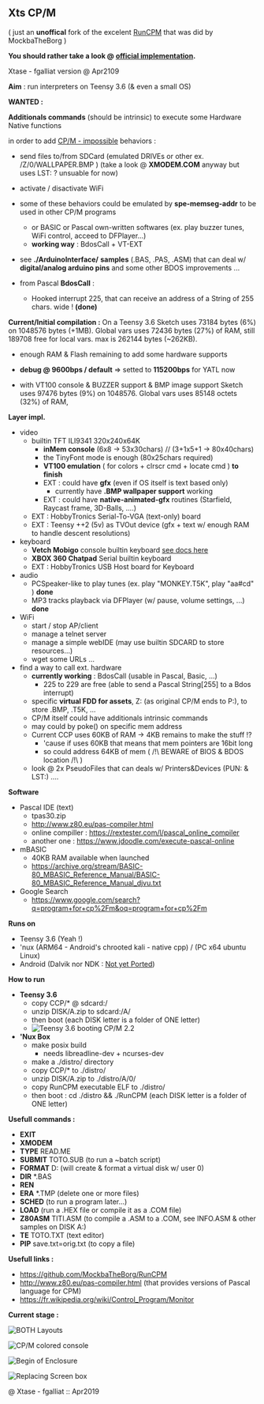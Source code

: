 ## Xts CP/M



( just an **unoffical** fork of the excelent [RunCPM](https://github.com/MockbaTheBorg/RunCPM) that was did by MockbaTheBorg )

**You should rather take a look @ [official implementation](https://github.com/MockbaTheBorg/RunCPM).** 



Xtase - fgalliat version @ Apr2109



**Aim** : run interpreters on Teensy 3.6 (& even a small OS)



**WANTED :**

  **Additionals commands** (should be intrinsic) to execute some Hardware Native functions

  in order to add <u>CP/M - impossible</u> behaviors : 

- send files to/from SDCard (emulated DRIVEs or other ex. /Z/0/WALLPAPER.BMP ) (take a look @ **XMODEM.COM** anyway but uses LST: ? unsuable for now)

- activate / disactivate WiFi

- some of these behaviors could be emulated by **spe-memseg-addr** to be used in other CP/M programs

  - or BASIC or Pascal own-written softwares (ex. play buzzer tunes, WiFi control, acceed to DFPlayer...)
  - **working way** : BdosCall + VT-EXT

- see **./ArduinoInterface/** **samples** (.BAS, .PAS, .ASM) that can deal w/ **digital/analog arduino pins** and some other BDOS improvements ...

- from Pascal **BdosCall** :
  - Hooked interrupt 225, that can receive an address of a String of 255 chars. wide ! **(done)**

    


**Current/Initial compilation :**
  On a Teensy 3.6
  Sketch uses 73184 bytes (6%) on 1048576 bytes (+1MB).
  Global vars uses 72436 bytes (27%) of RAM, still 189708 free for local vars. max is 262144 bytes (~262KB).

  - enough RAM & Flash remaining to add some hardware supports 

  - **debug @ 9600bps / default** => setted to **115200bps** for YATL now

  - with VT100 console & BUZZER support & BMP image support
    Sketch uses 97476 bytes (9%) on 1048576.
    Global vars uses 85148 octets (32%) of RAM,




**Layer impl.**

- video
  - builtin TFT ILI9341 320x240x64K
    - **inMem console** (6x8 -> 53x30chars) // (3+1x5+1 -> 80x40chars)
    - the TinyFont mode is enough (80x25chars required)
    - **VT100 emulation** ( for colors + clrscr cmd + locate cmd ) **to finish**
    - EXT : could have **gfx** (even if OS itself is text based only)
      - currently have **.BMP wallpaper support** working
    - EXT : could have **native-animated-gfx** routines (Starfield, Raycast frame, 3D-Balls, ....) 
  - EXT : HobbyTronics Serial-To-VGA (text-only) board
  - EXT : Teensy ++2 (5v) as TVOut device (gfx + text w/ enough RAM to handle descent resolutions)
- keyboard
  - **Vetch Mobigo** console builtin keyboard [see docs here](./Mobigo/README.md)
  - **XBOX 360 Chatpad** Serial builtin keyboard
  - EXT : HobbyTronics USB Host board for Keyboard
- audio
  - PCSpeaker-like to play tunes (ex. play "MONKEY.T5K", play "aa#cd" ) **done**
  - MP3 tracks playback via DFPlayer (w/ pause, volume settings, ...) **done**
- WiFi
  - start / stop AP/client
  - manage a telnet server
  - manage a simple webIDE (may use builtin SDCARD to store resources...)
  - wget some URLs ...
- find a way to call ext. hardware
  - **currently working** : BdosCall (usable in Pascal, Basic, ...)
    - 225 to 229 are free (able to send a Pascal String[255] to a Bdos interrupt)
  - specific **virtual FDD for assets**, Z: (as original CP/M ends to P:), to store .BMP, .T5K, ...
  - CP/M itself could have additionals intrinsic commands 
  - may could by poke() on specific mem address
  - Current CCP uses 60KB of RAM -> 4KB remains to make the stuff !?
    - 'cause if uses 60KB that means that mem pointers are 16bit long
    - so could address 64KB of mem ( /!\\ BEWARE of BIOS & BDOS location /!\\ )
  - look @ 2x PseudoFiles that can deals w/ Printers&Devices (PUN: & LST:) ....



**Software**

- Pascal IDE (text)
  - tpas30.zip
  - http://www.z80.eu/pas-compiler.html
  - online compiller : https://rextester.com/l/pascal_online_compiler
  - another one : https://www.jdoodle.com/execute-pascal-online
- mBASIC
  - 40KB RAM available when launched
  - https://archive.org/stream/BASIC-80_MBASIC_Reference_Manual/BASIC-80_MBASIC_Reference_Manual_djvu.txt
- Google Search
  - https://www.google.com/search?q=program+for+cp%2Fm&oq=program+for+cp%2Fm



**Runs on**

  - Teensy 3.6 (Yeah !)
  - 'nux (ARM64 - Android's chrooted kali - native cpp) / (PC x64 ubuntu Linux)
  - Android (Dalvik nor NDK : <u>Not yet Ported</u>)



**How to run**

 - **Teensy 3.6**
   - copy CCP/* @ sdcard:/
   - unzip DISK/A.zip to sdcard:/A/
   - then boot (each DISK letter is a folder of ONE letter)
   - ![Teensy 3.6 booting CP/M 2.2](./pictures/yatlCPM_1_mini.jpg)
  - **'Nux Box**
      - make posix build
        - needs libreadline-dev + ncurses-dev
      - make a ./distro/ directory
       - copy CCP/* to ./distro/
       - unzip DISK/A.zip to ./distro/A/0/
       - copy RunCPM executable ELF to ./distro/
       - then boot : cd ./distro && ./RunCPM (each DISK letter is a folder of ONE letter)



**Usefull commands :**

- **EXIT**
- **XMODEM**
- **TYPE** READ.ME
- **SUBMIT** TOTO.SUB (to run a ~batch script)
- **FORMAT** D: (will create & format a virtual disk w/ user 0)
- **DIR** *.BAS
- **REN**
- **ERA** *.TMP (delete one or more files)
- **SCHED** (to run a program later...)
- **LOAD** (run a .HEX file or compile it as a .COM file)
- **Z80ASM** TITI.ASM (to compile a .ASM to a .COM, see INFO.ASM & other samples on DISK A:)
- **TE** TOTO.TXT (text editor)
- **PIP** save.txt=orig.txt (to copy a file)



**Usefull links :**

- https://github.com/MockbaTheBorg/RunCPM
- http://www.z80.eu/pas-compiler.html (that provides versions of Pascal language for CPM)
- https://fr.wikipedia.org/wiki/Control_Program/Monitor



**Current stage :**

![BOTH Layouts](./pictures/yatlBothLayouts_1_mini.jpg)

![CP/M colored console](./pictures/yatlCPM_colored_1_mini.jpg)

![Begin of Enclosure](./pictures/yatlShiftEnclosure1.jpg)

![Replacing Screen box](./pictures/yatlShiftEnclosure2.jpg)



@ Xtase - fgalliat :: Apr2019